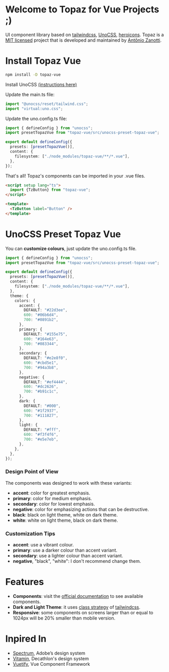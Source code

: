 # Welcome to Topaz for Vue Projects ;)

UI component library based on [tailwindcss](https://tailwindcss.com/), [UnoCSS](https://unocss.dev/), [heroicons](https://heroicons.com/). Topaz is a [MIT licensed](https://opensource.org/license/mit/) project that is developed and maintained by [Antônio Zanotti](https://www.linkedin.com/in/antoniozanotti/).

# Install Topaz Vue

```sh
npm install -D topaz-vue
```

Install UnoCSS [(instructions here)](https://unocss.dev/integrations/vite)

Update the main.ts file:

```ts
import "@unocss/reset/tailwind.css";
import "virtual:uno.css";
```

Update the uno.config.ts file:

```ts
import { defineConfig } from "unocss";
import presetTopazVue from "topaz-vue/src/unocss-preset-topaz-vue";

export default defineConfig({
  presets: [presetTopazVue()],
  content: {
    filesystem: ["./node_modules/topaz-vue/**/*.vue"],
  },
});
```

That's all! Topaz's components can be imported in your .vue files.
```html
<script setup lang="ts">
  import {TzButton} from "topaz-vue";
</script>

<template>
  <TzButton label="Button" />
</template>
```
# UnoCSS Preset Topaz Vue

You can **customize colours**, just update the uno.config.ts file.

```ts
import { defineConfig } from "unocss";
import presetTopazVue from "topaz-vue/src/unocss-preset-topaz-vue";

export default defineConfig({
  presets: [presetTopazVue()],
  content: {
    filesystem: ["./node_modules/topaz-vue/**/*.vue"],
  },
  theme: {
    colors: {
      accent: {
        DEFAULT: "#22d3ee",
        600: "#06b6d4",
        700: "#0891b2",
      },
      primary: {
        DEFAULT: "#155e75",
        600: "#164e63",
        700: "#083344",
      },
      secondary: {
        DEFAULT: "#e2e8f0",
        600: "#cbd5e1",
        700: "#94a3b8",
      },
      negative: {
        DEFAULT: "#ef4444",
        600: "#dc2626",
        700: "#b91c1c",
      },
      dark: {
        DEFAULT: "#000",
        600: "#1f2937",
        700: "#111827",
      },
      light: {
        DEFAULT: "#fff",
        600: "#f3f4f6",
        700: "#e5e7eb",
      },
    },
  },
});
```

### Design Point of View

The components was designed to work with these variants:

- **accent**: color for greatest emphasis.
- **primary**: color for medium emphasis.
- **secondary**: color for lowest emphasis.
- **negative**: color for emphasizing actions that can be destructive.
- **black**: black on light theme, white on dark theme.
- **white**: white on light theme, black on dark theme.

### Customization Tips

- **accent**: use a vibrant colour.
- **primary**: use a darker colour than accent variant.
- **secondary**: use a lighter colour than accent variant.
- **negative**, "black", "white": I don't recommend change them.

# Features

- **Components**: visit the [official documentation](https://topaz-vue.netlify.app/) to see available components.
- **Dark and Light Theme**: it uses [class strategy](https://tailwindcss.com/docs/dark-mode) of [tailwindcss](https://tailwindcss.com/).
- **Responsive**: some components on screens larger than or equal to 1024px will be 20% smaller than mobile version.

# Inpired In

- [Spectrum](https://spectrum.adobe.com/), Adobe’s design system
- [Vitamin](https://github.com/Decathlon/vitamin-web), Decathlon's design system
- [Vuetify](https://github.com/vuetifyjs/vuetify), Vue Component Framework

